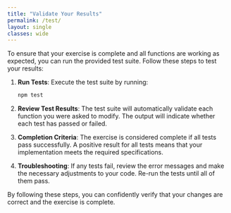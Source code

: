 ```yaml
---
title: "Validate Your Results"
permalink: /test/
layout: single
classes: wide
---
```


To ensure that your exercise is complete and all functions are working as expected, you can run the provided test suite. Follow these steps to test your results:

1. **Run Tests**: Execute the test suite by running:
   ```bash
   npm test
   ```

2. **Review Test Results**: The test suite will automatically validate each function you were asked to modify. The output will indicate whether each test has passed or failed.

3. **Completion Criteria**: The exercise is considered complete if all tests pass successfully. A positive result for all tests means that your implementation meets the required specifications.

4. **Troubleshooting**: If any tests fail, review the error messages and make the necessary adjustments to your code. Re-run the tests until all of them pass.

By following these steps, you can confidently verify that your changes are correct and the exercise is complete.
